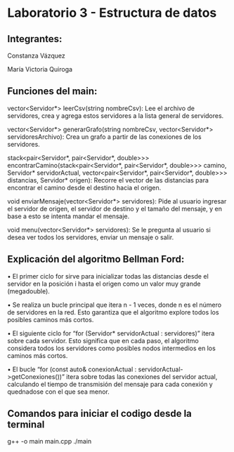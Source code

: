 # Laboratorio 3 - Estructura de datos

## Integrantes:
Constanza Vázquez

María Victoria Quiroga

## Funciones del main:
vector<Servidor*> leerCsv(string nombreCsv): Lee el archivo de servidores, crea y agrega estos servidores a la lista general de servidores.

vector<Servidor*> generarGrafo(string nombreCsv, vector<Servidor*> servidoresArchivo): Crea un grafo a partir de las conexiones de los servidores.

stack<pair<Servidor*, pair<Servidor*, double>>> encontrarCamino(stack<pair<Servidor*, pair<Servidor*, double>>> camino, Servidor* servidorActual, vector<pair<Servidor*, pair<Servidor*, double>>> distancias, Servidor* origen): Recorre el vector de las distancias para encontrar el camino desde el destino hacia el origen.

void enviarMensaje(vector<Servidor*> servidores): Pide al usuario ingresar el servidor de origen, el servidor de destino y el tamaño del mensaje, y en base a esto se intenta mandar el mensaje.

void menu(vector<Servidor*> servidores): Se le pregunta al usuario si desea ver todos los servidores, enviar un mensaje o salir.

## Explicación del algoritmo Bellman Ford:

•	El primer ciclo for sirve para inicializar todas las distancias desde el servidor en la posición i hasta el origen como un valor muy grande (megadouble).

•	Se realiza un bucle principal que itera n - 1 veces, donde n es el número de servidores en la red. Esto garantiza que el algoritmo explore todos los posibles caminos más cortos.

•	El siguiente ciclo for “for (Servidor* servidorActual : servidores)” itera sobre cada servidor. Esto significa que en cada paso, el algoritmo considera todos los servidores como posibles nodos intermedios en los caminos más cortos.

•	El bucle “for (const auto& conexionActual : servidorActual->getConexiones())” itera sobre todas las conexiones del servidor actual, calculando el tiempo de transmisión del mensaje para cada conexión y quednadose con el que sea menor.

## Comandos para iniciar el codigo desde la terminal
g++ -o main main.cpp
./main
